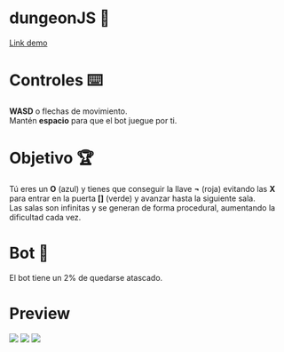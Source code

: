 # dungeonJS 🚀
[Link demo](https://icaruk.github.io/dungeonJS/)

# Controles ⌨️
**WASD** o flechas de movimiento.<br>
Mantén **espacio** para que el bot juegue por ti.

# Objetivo 🏆
Tú eres un **O** (azul) y tienes que conseguir la llave **¬** (roja) evitando las **X** para entrar en la puerta **[]** (verde) y avanzar hasta la siguiente sala.<br>
Las salas son infinitas y se generan de forma procedural, aumentando la dificultad cada vez.

# Bot 🤖
El bot tiene un 2% de quedarse atascado.

# Preview
![](https://i.gyazo.com/33a7c2424e9d2072ee0ced72ebe77108.png)
![](https://i.gyazo.com/c823b0ceb21f70088a9e8f2eed958f51.png)
![](https://i.gyazo.com/185d1d07de5952bd24a47b864723bac6.png)